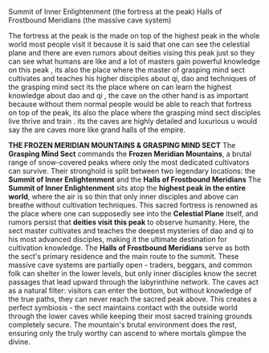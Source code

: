 Summit of Inner Enlightenment (the fortress at the peak)
Halls of Frostbound Meridians (the massive cave system)

The fortress at the peak is the made on top of the highest peak in the whole world most people visit it because it is said that one can see the celestial plane and there are even rumors about deities vising this peak just so they can see what humans are like and a lot of masters gain powerful knowledge on this peak , its also the place where the master of grasping mind sect cultivates and teaches his higher disciples about qi, dao and techniques of the grasping mind sect its the place where on can learn the highest knowledge about dao and qi , the cave on the other hand is as important because without them normal people would be able to reach that fortress on top of the peak, its also the place where the grasping mind sect disciples live thrive and train . its the caves are highly detailed and luxurious u would say the are caves more like grand halls of the empire.

**THE FROZEN MERIDIAN MOUNTAINS & GRASPING MIND SECT**
The **Grasping Mind Sect** commands the **Frozen Meridian Mountains**, a brutal range of snow-covered peaks where only the most dedicated cultivators can survive. Their stronghold is split between two legendary locations: the **Summit of Inner Enlightenment** and the **Halls of Frostbound Meridians**
The **Summit of Inner Enlightenment** sits atop the **highest peak in the entire world**, where the air is so thin that only inner disciples and above can breathe without cultivation techniques. This sacred fortress is renowned as the place where one can supposedly see into the **Celestial Plane** itself, and rumors persist that **deities visit this peak** to observe humanity. Here, the sect master cultivates and teaches the deepest mysteries of dao and qi to his most advanced disciples, making it the ultimate destination for cultivation knowledge.
The **Halls of Frostbound Meridians** serve as both the sect's primary residence and the main route to the summit. These massive cave systems are partially open - traders, beggars, and common folk can shelter in the lower levels, but only inner disciples know the secret passages that lead upward through the labyrinthine network. The caves act as a natural filter: visitors can enter the bottom, but without knowledge of the true paths, they can never reach the sacred peak above.
This creates a perfect symbiosis - the sect maintains contact with the outside world through the lower caves while keeping their most sacred training grounds completely secure. The mountain's brutal environment does the rest, ensuring only the truly worthy can ascend to where mortals glimpse the divine.
